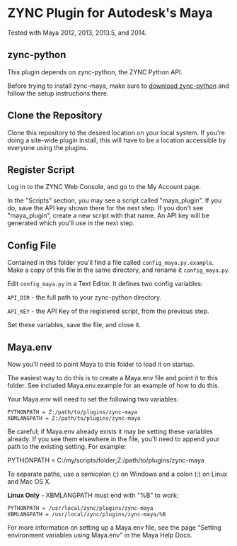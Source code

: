 # ZYNC Plugin for Autodesk's Maya

Tested with Maya 2012, 2013, 2013.5, and 2014.

## zync-python

This plugin depends on zync-python, the ZYNC Python API.

Before trying to install zync-maya, make sure to [download zync-python](https://github.com/zync/zync-python) and follow the setup instructions there.

## Clone the Repository

Clone this repository to the desired location on your local system. If you're doing a site-wide plugin install, this will have to be a location accessible by everyone using the plugins. 

## Register Script

Log in to the ZYNC Web Console, and go to the My Account page.

In the "Scripts" section, you may see a script called "maya_plugin". If you do, save the API key shown there for the next step. If you don't see "maya_plugin", create a new script with that name. An API key will be generated which you'll use in the next step.

## Config File

Contained in this folder you'll find a file called ```config_maya.py.example```. Make a copy of this file in the same directory, and rename it ```config_maya.py```.

Edit ```config_maya.py``` in a Text Editor. It defines two config variables:

```API_DIR``` - the full path to your zync-python directory.

```API_KEY``` - the API Key of the registered script, from the previous step.

Set these variables, save the file, and close it.

## Maya.env

Now you'll need to point Maya to this folder to load it on startup.

The easiest way to do this is to create a Maya.env file and point it to this folder. See included Maya.env.example for an example of how to do this.

Your Maya.env will need to set the following two variables:

```
PYTHONPATH = Z:/path/to/plugins/zync-maya
XBMLANGPATH = Z:/path/to/plugins/zync-maya
```

Be careful; if Maya.env already exists it may be setting these variables already. If you see them elsewhere in the file, you'll need to append your path to the existing setting. For example:

PYTHONPATH = C:/my/scripts/folder;Z:/path/to/plugins/zync-maya

To separate paths, use a semicolon (;) on Windows and a colon (:) on Linux and Mac OS X.

**Linux Only** - XBMLANGPATH must end with "%B" to work:

```
PYTHONPATH = /usr/local/zync/plugins/zync-maya
XBMLANGPATH = /usr/local/zync/plugins/zync-maya/%B
```

For more information on setting up a Maya.env file, see the page "Setting environment variables using Maya.env" in the Maya Help Docs.

